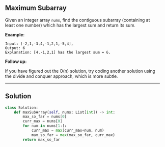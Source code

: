 ## Maximum Subarray

Given an integer array `nums`, find the contiguous subarray (containing at least one number) which has the largest sum and return its sum.

__Example:__
```
Input: [-2,1,-3,4,-1,2,1,-5,4],
Output: 6
Explanation: [4,-1,2,1] has the largest sum = 6.
```
__Follow up:__

If you have figured out the O(n) solution, try coding another solution using the divide and conquer approach, which is more subtle.

---

## Solution

```python
class Solution:
    def maxSubArray(self, nums: List[int]) -> int:
        max_so_far = nums[0]
        curr_max = nums[0]
        for num in nums[1:]:
            curr_max = max(curr_max+num, num)
            max_so_far = max(max_so_far, curr_max)
        return max_so_far
```
